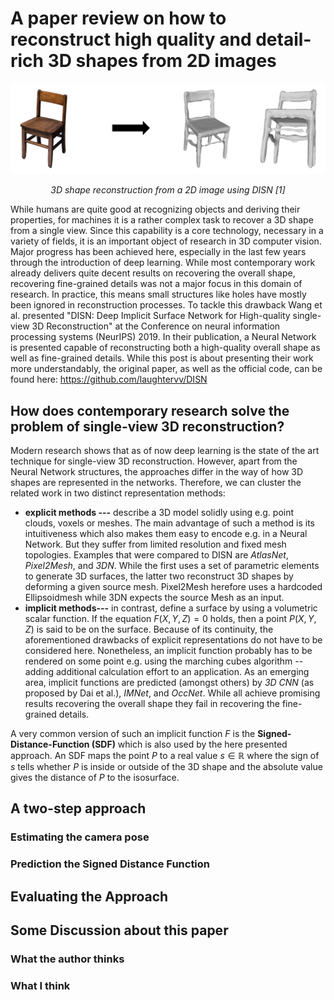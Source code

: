 




# A paper review on how to reconstruct high quality and detail-rich 3D shapes from 2D images
![enter image description here](https://github.com/bockph/DISN-Presentation/blob/master/title_1.png?raw=true)
<center><i>3D shape reconstruction from a 2D image using DISN [1]</i></center> 

While humans are quite good at recognizing objects and deriving their properties, for machines it is a rather complex task to recover a 3D shape from a single view. Since this capability is a core technology, necessary in a variety of fields, it is an important object of research in 3D computer vision. Major progress has been achieved here, especially in the last few years through the introduction of deep learning. While most contemporary work already delivers quite decent results on recovering the overall shape, recovering fine-grained details was not a major focus in this domain of research. In practice, this means small structures like holes have mostly been ignored in reconstruction processes. To tackle this drawback Wang et al. presented "DISN: Deep Implicit Surface Network for High-quality single-view 3D Reconstruction" at the Conference on neural information processing systems (NeurIPS) 2019. 
In their publication, a Neural Network is presented capable of reconstructing both a high-quality overall shape as well as fine-grained details. While this post is about presenting their work more understandably, the original paper, as well as the official code, can be found here: https://github.com/laughtervv/DISN

## How does contemporary research solve the problem of single-view 3D reconstruction?

Modern research shows that as of now deep learning is the state of the art technique for single-view 3D reconstruction. However, apart from the Neural Network structures, the approaches differ in the way of how 3D shapes are represented in the networks. Therefore, we can cluster the related work in two distinct representation methods:

 - **explicit methods ---** describe a 3D model solidly using e.g. point clouds, voxels or meshes. The main advantage of such a method is its intuitiveness which also makes them easy to encode e.g. in a Neural Network. But they suffer from limited resolution and fixed mesh topologies. Examples that were compared to DISN are *AtlasNet*, *Pixel2Mesh*, and *3DN*. 
While the first uses a set of parametric elements to generate 3D surfaces, the latter two reconstruct 3D shapes by deforming a given source mesh. Pixel2Mesh herefore uses a hardcoded Ellipsoidmesh while 3DN expects the source Mesh as an input. 
 - **implicit methods---** in contrast, define a surface by using a volumetric scalar function. If the equation $F(X,Y,Z) = 0$ holds, then a point $P(X,Y,Z)$ is said to be on the surface. Because of its continuity, the aforementioned drawbacks of explicit representations do not have to be considered here. Nonetheless, an implicit function probably has to be rendered on some point e.g. using the marching cubes algorithm -- adding additional calculation effort to an application. As an emerging area, implicit functions are predicted (amongst others) by 
*3D CNN* (as proposed by Dai et al.), *IMNet*, and *OccNet*.  While all achieve promising results recovering the overall shape they fail in recovering the fine-grained details.

A very common version of such an implicit function $F$ is the **Signed-Distance-Function (SDF)** which is also used by the here presented approach. An SDF maps the point $P$ to a real value $s  \in \mathbb{R}$ where the sign of $s$ tells whether $P$ is inside or outside of the 3D shape and the absolute value gives the distance of $P$ to the isosurface.







## A two-step approach

### Estimating the camera pose

### Prediction the Signed Distance Function

## Evaluating the Approach

## Some Discussion about this paper

### What the author thinks

### What I think

<!--stackedit_data:
eyJoaXN0b3J5IjpbLTEzMjIzMDg4NzMsMjA3NTEwNTEyNiwtNz
c1NzU2MTk0LDM2MTk0NzMwMCwtMTEyODYxNDcyNyw5MDI2NDE3
OTUsLTMyMDE1NjIsLTIxMjE2OTM2MDIsNTU0MDY3ODA5LC0yMT
Q2MjkzNjI0LDE1MjYxMjc0ODYsNTIzNzE3ODMzLC05ODMwNzM5
OTQsLTE1NDI0NzU3MjQsLTQyMjg1NTU0MiwyMTIzMjExNjk4LC
0zNDk4OTEyODUsLTE0NTM5NzcwNTksMjc2NzI3NTUsMTUyODcx
MjM0N119
-->